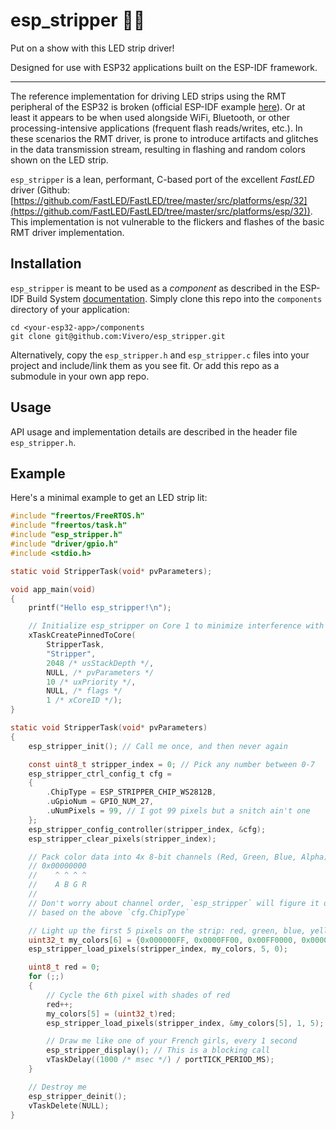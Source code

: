 # esp_stripper 🌈💃

Put on a show with this LED strip driver!

Designed for use with ESP32 applications built on the ESP-IDF framework.

------

The reference implementation for driving LED strips using the RMT peripheral
of the ESP32 is broken (official ESP-IDF example [here](https://github.com/espressif/esp-idf/tree/master/examples/peripherals/rmt/led_strip)).
Or at least it appears to be when used alongside WiFi, Bluetooth, or other
processing-intensive applications (frequent flash reads/writes, etc.). In
these scenarios the RMT driver, is prone to introduce artifacts and glitches in
the data transmission stream, resulting in flashing and random colors
shown on the LED strip.

`esp_stripper` is a lean, performant, C-based port of the excellent _FastLED_ driver (Github: [https://github.com/FastLED/FastLED/tree/master/src/platforms/esp/32](https://github.com/FastLED/FastLED/tree/master/src/platforms/esp/32)).
This implementation is not vulnerable to the flickers and flashes of the basic
RMT driver implementation.

## Installation

`esp_stripper` is meant to be used as a _component_ as described in the ESP-IDF
Build System [documentation](https://docs.espressif.com/projects/esp-idf/en/latest/esp32/api-guides/build-system.html). Simply clone this repo into the `components` directory of your application:

```
cd <your-esp32-app>/components
git clone git@github.com:Vivero/esp_stripper.git
```

Alternatively, copy the `esp_stripper.h` and `esp_stripper.c` files into your project and include/link them as you see fit. Or add this repo as a submodule in your own app repo.

## Usage

API usage and implementation details are described in the header file `esp_stripper.h`.

## Example

Here's a minimal example to get an LED strip lit:

```c
#include "freertos/FreeRTOS.h"
#include "freertos/task.h"
#include "esp_stripper.h"
#include "driver/gpio.h"
#include <stdio.h>

static void StripperTask(void* pvParameters);

void app_main(void)
{
    printf("Hello esp_stripper!\n");

    // Initialize esp_stripper on Core 1 to minimize interference with WiFi
    xTaskCreatePinnedToCore(
        StripperTask,
        "Stripper",
        2048 /* usStackDepth */,
        NULL, /* pvParameters */
        10 /* uxPriority */,
        NULL, /* flags */
        1 /* xCoreID */);
}

static void StripperTask(void* pvParameters)
{
    esp_stripper_init(); // Call me once, and then never again

    const uint8_t stripper_index = 0; // Pick any number between 0-7
    esp_stripper_ctrl_config_t cfg =
    {
        .ChipType = ESP_STRIPPER_CHIP_WS2812B,
        .uGpioNum = GPIO_NUM_27,
        .uNumPixels = 99, // I got 99 pixels but a snitch ain't one
    };
    esp_stripper_config_controller(stripper_index, &cfg);
    esp_stripper_clear_pixels(stripper_index);

    // Pack color data into 4x 8-bit channels (Red, Green, Blue, Alpha):
    // 0x00000000
    //    ^ ^ ^ ^
    //    A B G R
    //
    // Don't worry about channel order, `esp_stripper` will figure it out
    // based on the above `cfg.ChipType`

    // Light up the first 5 pixels on the strip: red, green, blue, yellow, white
    uint32_t my_colors[6] = {0x000000FF, 0x0000FF00, 0x00FF0000, 0x0000FFFF, 0x00FFFFFF, 0x00000000};
    esp_stripper_load_pixels(stripper_index, my_colors, 5, 0);

    uint8_t red = 0;
    for (;;)
    {
        // Cycle the 6th pixel with shades of red
        red++;
        my_colors[5] = (uint32_t)red;
        esp_stripper_load_pixels(stripper_index, &my_colors[5], 1, 5);

        // Draw me like one of your French girls, every 1 second
        esp_stripper_display(); // This is a blocking call
        vTaskDelay((1000 /* msec */) / portTICK_PERIOD_MS);
    }

    // Destroy me
    esp_stripper_deinit();
    vTaskDelete(NULL);
}
```